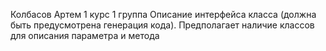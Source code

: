 Колбасов Артем 1 курс 1 группа  Описание интерфейса класса (должна быть предусмотрена генерация кода).
    Предполагает наличие классов для описания параметра и метода
